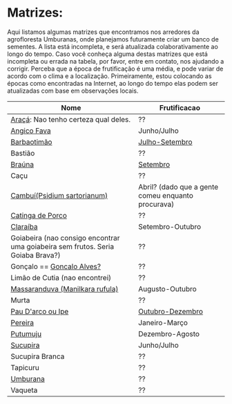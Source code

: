 # Matrizes:

Aqui listamos algumas matrizes que encontramos nos arredores da agrofloresta Umburanas, onde planejamos futuramente criar um banco de sementes. 
A lista está incompleta, e será atualizada colaborativamente ao longo do tempo. 
Caso você conheça alguma destas matrizes que está incompleta ou errada na tabela, por favor, entre em contato, nos ajudando a corrigir.
Perceba que a época de frutificação é uma média, e pode variar de acordo com o clima e a localização. Primeiramente, estou colocando as épocas como encontradas na Internet, ao longo do tempo elas podem ser atualizadas com base em observações locais.


Nome | Frutificacao
--- | ---
[Araçá](https://pt.wikipedia.org/wiki/Ara%C3%A7%C3%A1): Nao tenho certeza qual deles. | ??
[Angico Fava](https://grafufs.wordpress.com/angico/) | Junho/Julho
[Barbaotimão](https://pt.wikipedia.org/wiki/Barbatim%C3%A3o-verdadeiro) | [Julho-Setembro](https://greennation.com.br/species/barbatimao/)
Bastião | ??
[Braúna](https://pt.wikipedia.org/wiki/Schinopsis_brasiliensis) | [Setembro](https://pt.wikipedia.org/wiki/Schinopsis_brasiliensis)
Caçu | ??
[Cambuí(Psidium sartorianum)](https://tropical.theferns.info/viewtropical.php?id=Psidium+sartorianum) | Abril? (dado que a gente comeu enquanto procurava)
[Catinga de Porco](https://pt.wikipedia.org/wiki/Catingueira_(planta)) | ??
[Claraíba](https://pt.wikipedia.org/wiki/Cordia_glabrata) | Setembro-Outubro
Goiabeira (nao consigo encontrar uma goiabeira sem frutos. Seria Goiaba Brava?) | ??
Gonçalo == [Goncalo Alves?](https://pt.wikipedia.org/wiki/Astronium_fraxinifolium) |  ??
Limão de Cutia (nao encontrei) |  ?? 
[Massaranduva (Manilkara rufula)](https://worldfloraonline.org/taxon/wfo-0000235958;jsessionid=9FB4473E38F64383363964914C811621)| Augusto-Outubro
Murta | ??
[Pau D'arco ou Ipe](https://centrosabia.org.br/2019/11/19/florada-dos-ipes-colorem-a-caatinga/#:~:text=Outubro%20%C3%A9%20o%20auge%20da,cart%C3%B5es%20postais%20tempor%C3%A1rios%20da%20Caatinga.) | [Outubro-Dezembro](https://brasilflorestal.org/ipe-rosa/)
[Pereira](https://nema.univasf.edu.br/site/index.php?page=newspaper&record_id=71) | Janeiro-Março
[Putumuju](https://ainfo.cnptia.embrapa.br/digital/bitstream/item/232173/1/Especies-Arboreas-Brasileiras-vol-5-Putumuju-Pequeno.pdf) | Dezembro-Agosto
[Sucupira](https://www.wwf.org.br/natureza_brasileira/especiais/biodiversidade/especie_do_mes/especies_cerrado/sucupira/) | Junho/Julho
Sucupira Branca | ??
Tapicuru | ??
[Umburana](https://projetoimburana.art.br/pt/imburana) | ??
Vaqueta | ??
